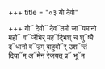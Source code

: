 +++
title = "०३ यो देवो"

+++
यो᳓ देवो᳓ देव᳓तमो जा᳓यमानो  
महो᳓ वा᳓जेभिर् मह᳓द्भिश् च शु᳓ष्मैः  
द᳓धानो व᳓ज्रम् बाहुवो᳓र् उश᳓न्तं  
दिया᳓म् अ᳓मेन रेजयत् प्र᳓ भू᳓म